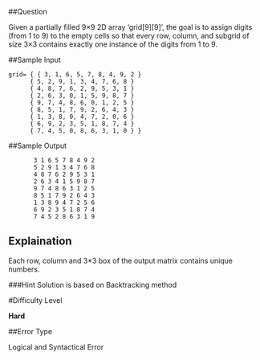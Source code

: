 ##Question

Given a partially filled 9×9 2D array ‘grid[9][9]’, the goal is to assign digits (from 1 to 9) to the empty cells so that every row, column, and subgrid of size 3×3 contains exactly one instance of the digits from 1 to 9.

##Sample Input 

    
    grid= { { 3, 1, 6, 5, 7, 8, 4, 9, 2 }
          { 5, 2, 9, 1, 3, 4, 7, 6, 8 }
          { 4, 8, 7, 6, 2, 9, 5, 3, 1 }
          { 2, 6, 3, 0, 1, 5, 9, 8, 7 }
          { 9, 7, 4, 8, 6, 0, 1, 2, 5 }
          { 8, 5, 1, 7, 9, 2, 6, 4, 3 }
          { 1, 3, 8, 0, 4, 7, 2, 0, 6 }
          { 6, 9, 2, 3, 5, 1, 8, 7, 4 }
          { 7, 4, 5, 0, 8, 6, 3, 1, 0 } }
         
 ##Sample Output
 
           3 1 6 5 7 8 4 9 2 
           5 2 9 1 3 4 7 6 8 
           4 8 7 6 2 9 5 3 1 
           2 6 3 4 1 5 9 8 7 
           9 7 4 8 6 3 1 2 5 
           8 5 1 7 9 2 6 4 3 
           1 3 8 9 4 7 2 5 6 
           6 9 2 3 5 1 8 7 4 
           7 4 5 2 8 6 3 1 9 
           
  ## Explaination
  Each row, column and 3*3 box of 
the output matrix contains unique numbers.

###Hint
Solution is based on Backtracking method

#Difficulty Level

__Hard__

##Error Type

Logical and Syntactical Error
           
         